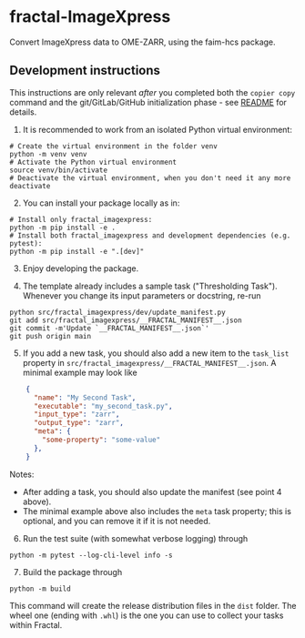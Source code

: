 # fractal-ImageXpress

Convert ImageXpress data to OME-ZARR, using the faim-hcs package.

## Development instructions

This instructions are only relevant *after* you completed both the `copier
copy` command and the git/GitLab/GitHub initialization phase - see
[README](https://github.com/fractal-analytics-platform/fractal-tasks-template#readme)
for details.

1. It is recommended to work from an isolated Python virtual environment:
```console
# Create the virtual environment in the folder venv
python -m venv venv
# Activate the Python virtual environment
source venv/bin/activate
# Deactivate the virtual environment, when you don't need it any more
deactivate
```
2. You can install your package locally as in:
```console
# Install only fractal_imagexpress:
python -m pip install -e .
# Install both fractal_imagexpress and development dependencies (e.g. pytest):
python -m pip install -e ".[dev]"
```

3. Enjoy developing the package.

4. The template already includes a sample task ("Thresholding Task"). Whenever
you change its input parameters or docstring, re-run
```console
python src/fractal_imagexpress/dev/update_manifest.py
git add src/fractal_imagexpress/__FRACTAL_MANIFEST__.json
git commit -m'Update `__FRACTAL_MANIFEST__.json`'
git push origin main
```

5. If you add a new task, you should also add a new item to the `task_list`
property in `src/fractal_imagexpress/__FRACTAL_MANIFEST__.json`. A minimal example
may look like
```json
    {
      "name": "My Second Task",
      "executable": "my_second_task.py",
      "input_type": "zarr",
      "output_type": "zarr",
      "meta": {
        "some-property": "some-value"
      },
    }
```
Notes:

* After adding a task, you should also update the manifest (see point 4 above).
* The minimal example above also includes the `meta` task property; this is optional, and you can remove it if it is not needed.

6. Run the test suite (with somewhat verbose logging) through
```console
python -m pytest --log-cli-level info -s
```
7. Build the package through
```console
python -m build
```
This command will create the release distribution files in the `dist` folder.
The wheel one (ending with `.whl`) is the one you can use to collect your tasks
within Fractal.
